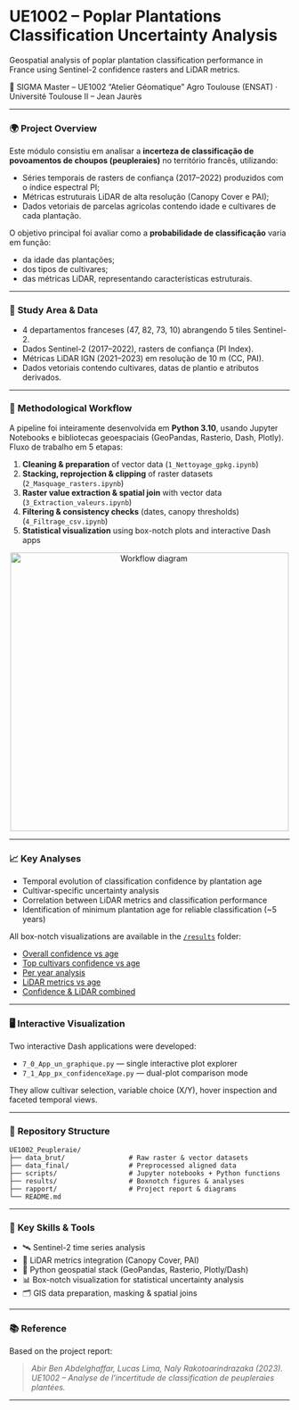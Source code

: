 
# UE1002 – Poplar Plantations Classification Uncertainty Analysis

Geospatial analysis of poplar plantation classification performance in France using Sentinel-2 confidence rasters and LiDAR metrics.

📍 SIGMA Master – UE1002 “Atelier Géomatique”
Agro Toulouse (ENSAT) · Université Toulouse II – Jean Jaurès


---

### 🌍 **Project Overview**

Este módulo consistiu em analisar a **incerteza de classificação de povoamentos de choupos (peupleraies)** no território francês, utilizando:

* Séries temporais de rasters de confiança (2017–2022) produzidos com o índice espectral PI;
* Métricas estruturais LiDAR de alta resolução (Canopy Cover e PAI);
* Dados vetoriais de parcelas agrícolas contendo idade e cultivares de cada plantação.

O objetivo principal foi avaliar como a **probabilidade de classificação** varia em função:

* da idade das plantações;
* dos tipos de cultivares;
* das métricas LiDAR, representando características estruturais.

---

### 🧭 **Study Area & Data**

* 4 departamentos franceses (47, 82, 73, 10) abrangendo 5 tiles Sentinel-2.
* Dados Sentinel-2 (2017–2022), rasters de confiança (PI Index).
* Métricas LiDAR IGN (2021–2023) em resolução de 10 m (CC, PAI).
* Dados vetoriais contendo cultivares, datas de plantio e atributos derivados.

---

### 🧪 **Methodological Workflow**

A pipeline foi inteiramente desenvolvida em **Python 3.10**, usando Jupyter Notebooks e bibliotecas geoespaciais (GeoPandas, Rasterio, Dash, Plotly).
Fluxo de trabalho em 5 etapas:

1. **Cleaning & preparation** of vector data (`1_Nettoyage_gpkg.ipynb`)
2. **Stacking, reprojection & clipping** of raster datasets (`2_Masquage_rasters.ipynb`)
3. **Raster value extraction & spatial join** with vector data (`3_Extraction_valeurs.ipynb`)
4. **Filtering & consistency checks** (dates, canopy thresholds) (`4_Filtrage_csv.ipynb`)
5. **Statistical visualization** using box-notch plots and interactive Dash apps

<p align="center">
  <img src="rapport/diagramme/diagramme_traitement.png" alt="Workflow diagram" width="500">
</p>

---

### 📈 **Key Analyses**

* Temporal evolution of classification confidence by plantation age
* Cultivar-specific uncertainty analysis
* Correlation between LiDAR metrics and classification performance
* Identification of minimum plantation age for reliable classification (~5 years)

All box-notch visualizations are available in the [`/results`](./results) folder:

* [Overall confidence vs age](./results/1_confidenceXage/Boxnotch_confidenceXage_all.pdf)
* [Top cultivars confidence vs age](./results/1_confidenceXage/Boxnotch_confidenceXage_top_cultivars.pdf)
* [Per year analysis](./results/2_confidenceXage_par_annee/Boxnotch_confidenceXage_par_annee.pdf)
* [LiDAR metrics vs age](./results/3_lidar_metrics/Boxnotch_lidar_metrics_top_cultivars.pdf)
* [Confidence & LiDAR combined](./results/4_confidenceXage_lidar_metrics/Boxnotch_confidenceXage_lidar_metrics_top_cultivars.pdf)

---

### 🖥️ **Interactive Visualization**

Two interactive Dash applications were developed:

* `7_0_App_un_graphique.py` — single interactive plot explorer
* `7_1_App_px_confidenceXage.py` — dual-plot comparison mode

They allow cultivar selection, variable choice (X/Y), hover inspection and faceted temporal views.

---

### 📂 **Repository Structure**

```
UE1002_Peupleraie/
├── data_brut/                # Raw raster & vector datasets
├── data_final/               # Preprocessed aligned data
├── scripts/                  # Jupyter notebooks + Python functions
├── results/                  # Boxnotch figures & analyses
├── rapport/                  # Project report & diagrams
└── README.md
```

---

### 🧠 **Key Skills & Tools**

* 🛰 Sentinel-2 time series analysis
* 🌳 LiDAR metrics integration (Canopy Cover, PAI)
* 🐍 Python geospatial stack (GeoPandas, Rasterio, Plotly/Dash)
* 📊 Box-notch visualization for statistical uncertainty analysis
* 🗂 GIS data preparation, masking & spatial joins

---

### 📚 **Reference**

Based on the project report:

> *Abir Ben Abdelghaffar, Lucas Lima, Naly Rakotoarindrazaka (2023). UE1002 – Analyse de l’incertitude de classification de peupleraies plantées.*

---
